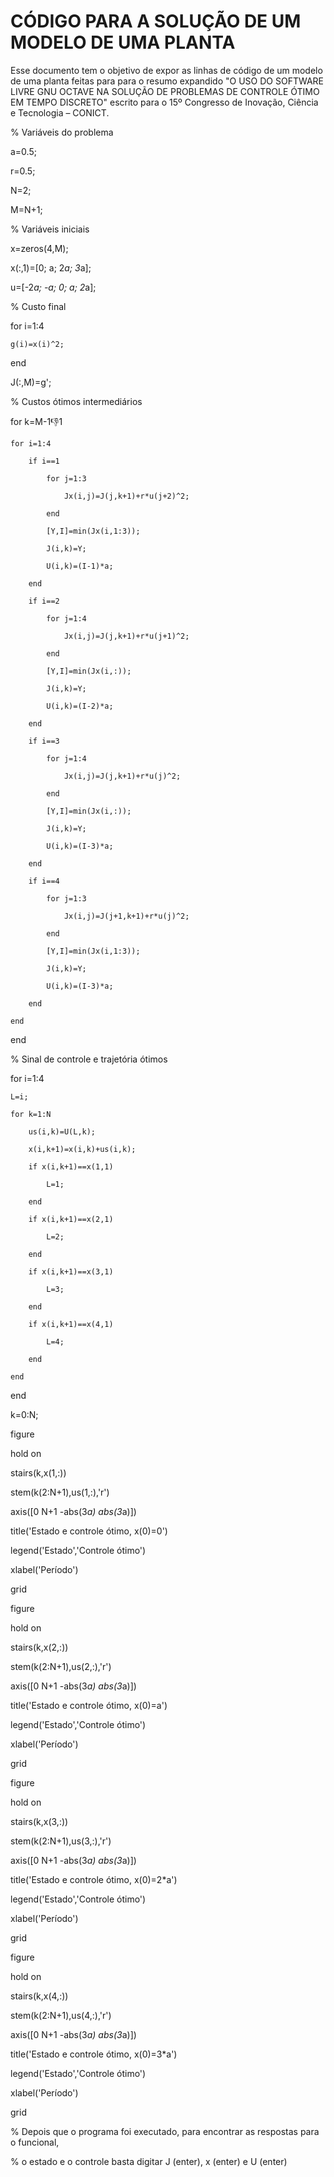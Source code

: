 # CÓDIGO PARA A SOLUÇÃO DE UM MODELO DE UMA PLANTA
Esse documento tem o objetivo de expor as linhas de código de um modelo de uma planta feitas para para o resumo expandido "O USO DO SOFTWARE LIVRE GNU OCTAVE NA SOLUÇÃO DE PROBLEMAS DE CONTROLE ÓTIMO EM TEMPO DISCRETO" escrito para o 15º Congresso de Inovação, Ciência e Tecnologia – CONICT.

% Variáveis do problema

a=0.5;

r=0.5;

N=2;

M=N+1;

% Variáveis iniciais

x=zeros(4,M);

x(:,1)=[0; a; 2*a; 3*a];

u=[-2*a; -a; 0; a; 2*a];

% Custo final

for i=1:4

    g(i)=x(i)^2;

end

J(:,M)=g';

% Custos ótimos intermediários

for k=M-1:-1:1

    for i=1:4
    
        if i==1
        
            for j=1:3
            
                Jx(i,j)=J(j,k+1)+r*u(j+2)^2;
            
            end
            
            [Y,I]=min(Jx(i,1:3));
            
            J(i,k)=Y;
            
            U(i,k)=(I-1)*a;
       
        end
        
        if i==2
        
            for j=1:4
            
                Jx(i,j)=J(j,k+1)+r*u(j+1)^2;
            
            end
            
            [Y,I]=min(Jx(i,:));
            
            J(i,k)=Y;
            
            U(i,k)=(I-2)*a;
        
        end
        
        if i==3
        
            for j=1:4
            
                Jx(i,j)=J(j,k+1)+r*u(j)^2;
            
            end
            
            [Y,I]=min(Jx(i,:));
            
            J(i,k)=Y;
            
            U(i,k)=(I-3)*a;
        
        end
        
        if i==4
        
            for j=1:3
            
                Jx(i,j)=J(j+1,k+1)+r*u(j)^2;
            
            end
            
            [Y,I]=min(Jx(i,1:3));
            
            J(i,k)=Y;
            
            U(i,k)=(I-3)*a;
        
        end
    
    end


end


% Sinal de controle e trajetória ótimos

for i=1:4

    L=i;
    
    for k=1:N
    
        us(i,k)=U(L,k);
        
        x(i,k+1)=x(i,k)+us(i,k);
        
        if x(i,k+1)==x(1,1)
        
            L=1;
        
        end
        
        if x(i,k+1)==x(2,1)
        
            L=2;
        
        end
        
        if x(i,k+1)==x(3,1)
        
            L=3;
        
        end
        
        if x(i,k+1)==x(4,1)
        
            L=4;
        
        end
    
    end

end

k=0:N;

figure

hold on

stairs(k,x(1,:))

stem(k(2:N+1),us(1,:),'r')

axis([0 N+1 -abs(3*a) abs(3*a)])

title('Estado e controle ótimo, x(0)=0')

legend('Estado','Controle ótimo')

xlabel('Período')

grid

figure

hold on

stairs(k,x(2,:))

stem(k(2:N+1),us(2,:),'r')

axis([0 N+1 -abs(3*a) abs(3*a)])

title('Estado e controle ótimo, x(0)=a')

legend('Estado','Controle ótimo')

xlabel('Período')

grid

figure

hold on

stairs(k,x(3,:))

stem(k(2:N+1),us(3,:),'r')

axis([0 N+1 -abs(3*a) abs(3*a)])

title('Estado e controle ótimo, x(0)=2*a')

legend('Estado','Controle ótimo')

xlabel('Período')

grid

figure

hold on

stairs(k,x(4,:))

stem(k(2:N+1),us(4,:),'r')

axis([0 N+1 -abs(3*a) abs(3*a)])

title('Estado e controle ótimo, x(0)=3*a')

legend('Estado','Controle ótimo')

xlabel('Período')

grid


% Depois que o programa foi executado, para encontrar as respostas para o funcional,

% o estado e o controle basta digitar J (enter), x (enter) e U (enter)
